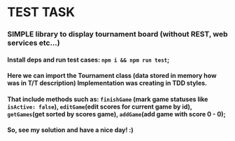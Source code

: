 # TEST TASK

### SIMPLE library to display tournament board (without REST, web services etc...)
#### Install deps and run test cases: `npm i && npm run test`;

#### Here we can import the Tournament class (data stored in memory how was in T/T description) Implementation was creating in TDD styles. 
#### That include methods such as: `finishGame` (mark game statuses like `isActive: false`), `editGame`(edit scores for current game by id), `getGames`(get sorted by scores game), `addGame`(add game with score 0 - 0);

#### So, see my solution and have a nice day! :)